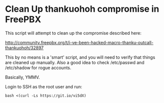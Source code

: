 # Clean Up thankuohoh compromise in FreePBX

This script will attempt to clean up the compromise described here:

http://community.freepbx.org/t/i-ve-been-hacked-macro-thanku-outcall-thankuohoh/32897

This by no means is a 'smart' script, and you will need to verify that things are cleaned up manually. Also a good idea to check /etc/passwd and /etc/shadow for rogue accounts.

Basically, YMMV.

Login to SSH as the root user and run:

    bash <(curl -Ls https://git.io/vi5dX)
